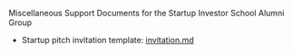 Miscellaneous Support Documents for the Startup Investor School Alumni Group  

* Startup pitch invitation template: [invitation.md](https://github.com/investorschool/misc-documents/blob/master/invitation.md)
